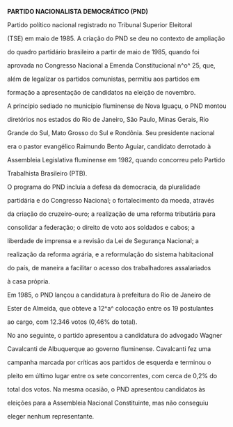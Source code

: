 **PARTIDO NACIONALISTA DEMOCRÁTICO (PND)**



Partido político nacional registrado no Tribunal Superior Eleitoral

(TSE) em maio de 1985. A criação do PND se deu no contexto de ampliação

do quadro partidário brasileiro a partir de maio de 1985, quando foi

aprovada no Congresso Nacional a Emenda Constitucional n^o^ 25, que,

além de legalizar os partidos comunistas, permitiu aos partidos em

formação a apresentação de candidatos na eleição de novembro.



A princípio sediado no município fluminense de Nova Iguaçu, o PND montou

diretórios nos estados do Rio de Janeiro, São Paulo, Minas Gerais, Rio

Grande do Sul, Mato Grosso do Sul e Rondônia. Seu presidente nacional

era o pastor evangélico Raimundo Bento Aguiar, candidato derrotado à

Assembleia Legislativa fluminense em 1982, quando concorreu pelo Partido

Trabalhista Brasileiro (PTB).



O programa do PND incluía a defesa da democracia, da pluralidade

partidária e do Congresso Nacional; o fortalecimento da moeda, através

da criação do cruzeiro-ouro; a realização de uma reforma tributária para

consolidar a federação; o direito de voto aos soldados e cabos; a

liberdade de imprensa e a revisão da Lei de Segurança Nacional; a

realização da reforma agrária, e a reformulação do sistema habitacional

do país, de maneira a facilitar o acesso dos trabalhadores assalariados

à casa própria.



Em 1985, o PND lançou a candidatura à prefeitura do Rio de Janeiro de

Ester de Almeida, que obteve a 12^a^ colocação entre os 19 postulantes

ao cargo, com 12.346 votos (0,46% do total).



No ano seguinte, o partido apresentou a candidatura do advogado Wagner

Cavalcanti de Albuquerque ao governo fluminense. Cavalcanti fez uma

campanha marcada por críticas aos partidos de esquerda e terminou o

pleito em último lugar entre os sete concorrentes, com cerca de 0,2% do

total dos votos. Na mesma ocasião, o PND apresentou candidatos às

eleições para a Assembleia Nacional Constituinte, mas não conseguiu

eleger nenhum representante.



